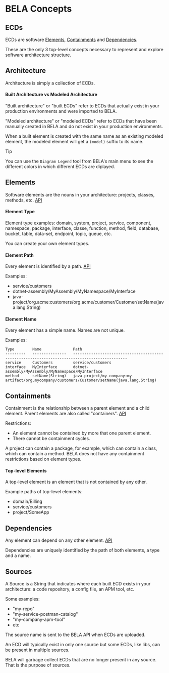 # BELA Concepts

## ECDs

ECDs are software [Elements](#elements), [Containments](#Containments) and [Dependencies](#dependencies).

These are the only 3 top-level concepts necessary to represent and explore software architecture structure.


## Architecture

Architecture is simply a collection of ECDs.

#### Built Architecture vs Modeled Architecture

"Built architecture" or "built ECDs" refer to ECDs that actually exist in your production environments and were imported to BELA.

"Modeled architecture" or "modeled ECDs" refer to ECDs that have been manually created in BELA and do not exist in your production environments.

When a built element is created with the same name as an existing modeled element, the modeled element will get a `(model)` suffix to its name.

> [!TIP]
> You can use the `Diagram Legend` tool from BELA's main menu to see the different colors in which different ECDs are diplayed.


## Elements

Software elements are the nouns in your architecture: projects, classes, methods, etc. [API](/API.md#upsert-element)

#### Element Type

Element type examples: domain, system, project, service, component, namespace, package, interface, classe, function, method, field, database, bucket, table, data-set, endpoint, topic, queue, etc.

You can create your own element types.

#### Element Path

Every element is identified by a path. [API](/API.md#elementpath)

Examples:
 - service/customers
 - dotnet-assembly/MyAssembly/MyNamespace/MyInterface
 - java-project/org.acme:customers/org.acme/customer/Customer/setName(java.lang.String)

#### Element Name

Every element has a simple name. Names are not unique.

Examples:
```
Type        Name              Path
---------   ---------------   ----------------------------------------------------------------------------------------------
service     Customers         service/customers
interface   MyInterface       dotnet-assembly/MyAssembly/MyNamespace/MyInterface
method      setName(String)   java-project/my-company:my-artifact/org.mycompany/customers/Customer/setName(java.lang.String)
```


## Containments

Containment is the relationship between a parent element and a child element. Parent elements are also called "containers". [API](/API.md#add-containments)

Restrictions:
 - An element cannot be contained by more that one parent element.
 - There cannot be containment cycles.

A project can contain a package, for example, which can contain a class, which can contain a method. BELA does not have any containment restrictions based on element types.

#### Top-level Elements

A top-level element is an element that is not contained by any other.

Example paths of top-level elements:
 - domain/Billing
 - service/customers
 - project/SomeApp


## Dependencies

Any element can depend on any other element. [API](/API.md#add-dependencies)

Dependencies are uniquely identified by the path of both elements, a type and a name.


## Sources

A Source is a String that indicates where each built ECD exists in your architecture: a code repository, a config file, an APM tool, etc.

Some examples:
 - "my-repo"
 - "my-service-postman-catalog"
 - "my-company-apm-tool"
 - etc

The source name is sent to the BELA API when ECDs are uploaded.

An ECD will typically exist in only one source but some ECDs, like libs, can be present in multiple sources.

BELA will garbage collect ECDs that are no longer present in any source. That is the purpose of sources.
